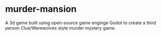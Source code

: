 # murder-mansion
A 3d game built using open-source game enginge Godot to create a third person Clue/Werewolves style murder mystery game. 
